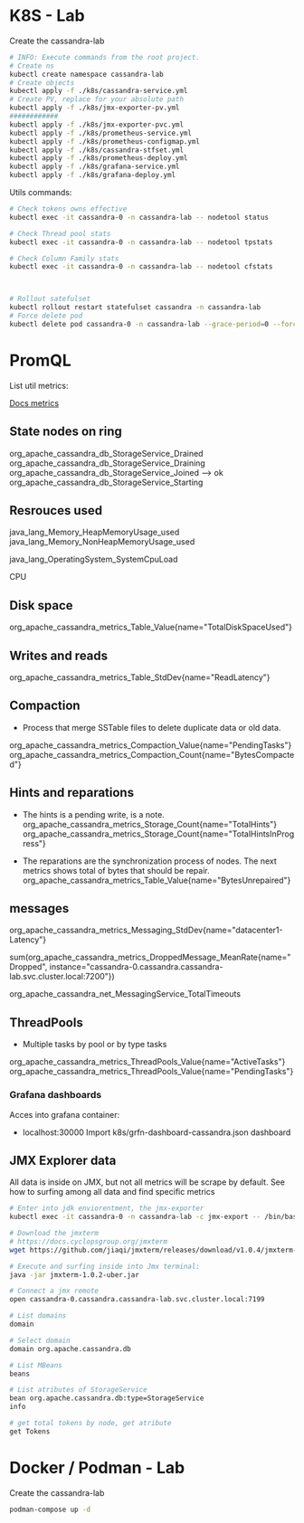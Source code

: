 # K8S - Lab

Create the cassandra-lab
```bash
# INFO: Execute commands from the root project.
# Create ns
kubectl create namespace cassandra-lab
# Create objects
kubectl apply -f ./k8s/cassandra-service.yml
# Create PV, replace for your absolute path
kubectl apply -f ./k8s/jmx-exporter-pv.yml
############
kubectl apply -f ./k8s/jmx-exporter-pvc.yml
kubectl apply -f ./k8s/prometheus-service.yml
kubectl apply -f ./k8s/prometheus-configmap.yml
kubectl apply -f ./k8s/cassandra-stfset.yml
kubectl apply -f ./k8s/prometheus-deploy.yml
kubectl apply -f ./k8s/grafana-service.yml
kubectl apply -f ./k8s/grafana-deploy.yml
```

Utils commands:
```bash
# Check tokens owns effective
kubectl exec -it cassandra-0 -n cassandra-lab -- nodetool status

# Check Thread pool stats
kubectl exec -it cassandra-0 -n cassandra-lab -- nodetool tpstats

# Check Column Family stats
kubectl exec -it cassandra-0 -n cassandra-lab -- nodetool cfstats



# Rollout satefulset
kubectl rollout restart statefulset cassandra -n cassandra-lab
# Force delete pod
kubectl delete pod cassandra-0 -n cassandra-lab --grace-period=0 --force
```

# PromQL

List util metrics:

[Docs metrics](https://cassandra.apache.org/doc/stable/cassandra/operating/metrics.html)

## State nodes on ring
org_apache_cassandra_db_StorageService_Drained
org_apache_cassandra_db_StorageService_Draining
org_apache_cassandra_db_StorageService_Joined --> ok
org_apache_cassandra_db_StorageService_Starting

## Resrouces used
java_lang_Memory_HeapMemoryUsage_used
java_lang_Memory_NonHeapMemoryUsage_used

java_lang_OperatingSystem_SystemCpuLoad

CPU

## Disk space
org_apache_cassandra_metrics_Table_Value{name="TotalDiskSpaceUsed"}

## Writes and reads
org_apache_cassandra_metrics_Table_StdDev{name="ReadLatency"}

## Compaction
- Process that merge SSTable files to delete duplicate data or old data.

org_apache_cassandra_metrics_Compaction_Value{name="PendingTasks"}
org_apache_cassandra_metrics_Compaction_Count{name="BytesCompacted"}

## Hints and reparations
- The hints is a pending write, is a note.
org_apache_cassandra_metrics_Storage_Count{name="TotalHints"}
org_apache_cassandra_metrics_Storage_Count{name="TotalHintsInProgress"}

- The reparations are the synchronization process of nodes. The next metrics shows total of bytes that should be repair.
org_apache_cassandra_metrics_Table_Value{name="BytesUnrepaired"}

## messages
org_apache_cassandra_metrics_Messaging_StdDev{name="datacenter1-Latency"}

sum(org_apache_cassandra_metrics_DroppedMessage_MeanRate{name="Dropped", instance="cassandra-0.cassandra.cassandra-lab.svc.cluster.local:7200"})

org_apache_cassandra_net_MessagingService_TotalTimeouts

## ThreadPools
- Multiple tasks by pool or by type tasks

org_apache_cassandra_metrics_ThreadPools_Value{name="ActiveTasks"}
org_apache_cassandra_metrics_ThreadPools_Value{name="PendingTasks"}


### Grafana dashboards
Acces into grafana container:
  - localhost:30000
Import k8s/grfn-dashboard-cassandra.json dashboard

## JMX Explorer data

All data is inside on JMX, but not all metrics will be scrape by default. See how to surfing among all data and find specific metrics

```bash
# Enter into jdk enviorentment, the jmx-exporter
kubectl exec -it cassandra-0 -n cassandra-lab -c jmx-export -- /bin/bash

# Download the jmxterm
# https://docs.cyclopsgroup.org/jmxterm
wget https://github.com/jiaqi/jmxterm/releases/download/v1.0.4/jmxterm-1.0.4-uber.jar

# Execute and surfing inside into Jmx terminal:
java -jar jmxterm-1.0.2-uber.jar

# Connect a jmx remote
open cassandra-0.cassandra.cassandra-lab.svc.cluster.local:7199

# List domains
domain

# Select domain
domain org.apache.cassandra.db

# List MBeans
beans

# List atributes of StorageService
bean org.apache.cassandra.db:type=StorageService
info

# get total tokens by node, get atribute
get Tokens
```
# Docker / Podman - Lab

Create the cassandra-lab
```bash
podman-compose up -d
```
